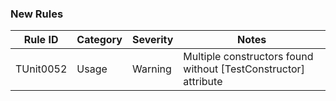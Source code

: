 ### New Rules

Rule ID | Category | Severity | Notes 
--------|----------|----------|-------
TUnit0052 | Usage | Warning | Multiple constructors found without [TestConstructor] attribute